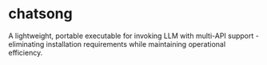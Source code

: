 # chatsong
A lightweight, portable executable for invoking LLM with multi-API support - eliminating installation requirements while maintaining operational efficiency.
